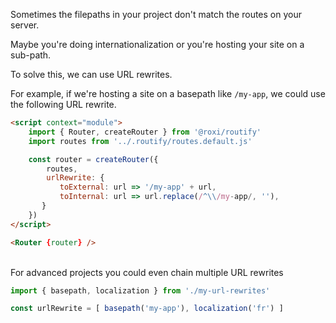 Sometimes the filepaths in your project don't match the routes on your server.

Maybe you're doing internationalization or you're hosting your site on a sub-path.

To solve this, we can use URL rewrites.

For example, if we're hosting a site on a basepath like
`/my-app`, we could use the following URL rewrite.

```html
<script context="module">
    import { Router, createRouter } from '@roxi/routify'
    import routes from '../.routify/routes.default.js'

    const router = createRouter({
        routes,
        urlRewrite: {
           toExternal: url => '/my-app' + url,
           toInternal: url => url.replace(/^\\/my-app/, ''),
       }
    })
</script>

<Router {router} />
```

<br>
For advanced projects you could even chain multiple URL rewrites

```javascript
import { basepath, localization } from './my-url-rewrites'

const urlRewrite = [ basepath('my-app'), localization('fr') ]
```